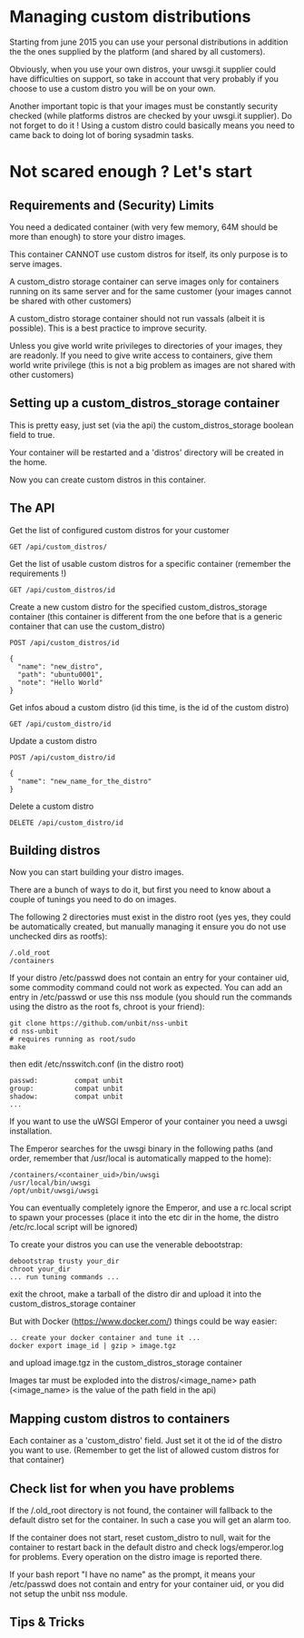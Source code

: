 Managing custom distributions
=============================

Starting from june 2015 you can use your personal distributions in addition
the the ones supplied by the platform (and shared by all customers).

Obviously, when you use your own distros, your uwsgi.it supplier could have difficulties
on support, so take in account that very probably if you choose to use a custom distro you will be on your own.

Another important topic is that your images must be constantly security checked (while platforms distros are checked by your uwsgi.it supplier). Do not forget to do it ! Using a custom distro could basically means you need to came back to doing lot of boring sysadmin tasks.

Not scared enough ? Let's start
===============================

Requirements and (Security) Limits
----------------------------------

You need a dedicated container (with very few memory, 64M should be more than enough) to store your distro images.

This container CANNOT use custom distros for itself, its only purpose is to serve images.

A custom_distro storage container can serve images only for containers running on its same server and for the same customer (your images cannot be shared with other customers)

A custom_distro storage container should not run vassals (albeit it is possible). This is a best practice to improve security.

Unless you give world write privileges to directories of your images, they are readonly. If you need to give write access to containers, give them world write privilege (this is not a big problem as images are not shared with other customers)

Setting up a custom_distros_storage container
---------------------------------------------

This is pretty easy, just set (via the api) the custom_distros_storage boolean field to true.

Your container will be restarted and a 'distros' directory will be created in the home.

Now you can create custom distros in this container.

The API
-------

Get the list of configured custom distros for your customer

```
GET /api/custom_distros/
```

Get the list of usable custom distros for a specific container (remember the requirements !)

```
GET /api/custom_distros/id
```

Create a new custom distro for the specified custom_distros_storage container (this container is different from the one before that is a generic container that can use the custom_distro)

```
POST /api/custom_distros/id

{
  "name": "new_distro",
  "path": "ubuntu0001",
  "note": "Hello World"
}
```

Get infos aboud a custom distro (id this time, is the id of the custom distro)

```
GET /api/custom_distro/id
```

Update a custom distro

```
POST /api/custom_distro/id

{
  "name": "new_name_for_the_distro"
}
```

Delete a custom distro

```
DELETE /api/custom_distro/id
```


Building distros
----------------

Now you can start building your distro images.

There are a bunch of ways to do it, but first you need to know about a couple of tunings you need
to do on images.

The following 2 directories must exist in the distro root (yes yes, they could be automatically created, but manually managing it ensure you do not use unchecked dirs as rootfs):

```
/.old_root
/containers
```

If your distro /etc/passwd does not contain an entry for your container uid, some commodity command could not work
as expected. You can add an entry in /etc/passwd or use this nss module (you should run the commands using the distro as the root fs, chroot is your friend):

```
git clone https://github.com/unbit/nss-unbit
cd nss-unbit
# requires running as root/sudo
make
```

then edit /etc/nsswitch.conf (in the distro root)

```
passwd:         compat unbit
group:          compat unbit
shadow:         compat unbit
...
```

If you want to use the uWSGI Emperor of your container you need a uwsgi installation.

The Emperor searches for the uwsgi binary in the following paths (and order, remember that /usr/local is automatically mapped to the home):

```
/containers/<container_uid>/bin/uwsgi
/usr/local/bin/uwsgi
/opt/unbit/uwsgi/uwsgi
```

You can eventually completely ignore the Emperor, and use a rc.local script to spawn your processes (place it into the etc dir in the home, the distro /etc/rc.local script will be ignored)

To create your distros you can use the venerable debootstrap:

```
debootstrap trusty your_dir
chroot your_dir
... run tuning commands ...
```

exit the chroot, make a tarball of the distro dir and upload it into the custom_distros_storage container

But with Docker (https://www.docker.com/) things could be way easier:

```
.. create your docker container and tune it ...
docker export image_id | gzip > image.tgz
```

and upload image.tgz in the custom_distros_storage container

Images tar must be exploded into the distros/<image_name> path (<image_name> is the value of the path field in the api)

Mapping custom distros to containers
------------------------------------

Each container as a 'custom_distro' field. Just set it ot the id of the distro you want to use. (Remember to get the list of allowed custom distros for that container)

Check list for when you have problems
-------------------------------------

If the /.old_root directory is not found, the container will fallback to the default distro set for the container. In such a case you will get an alarm too.

If the container does not start, reset custom_distro to null, wait for the container to restart back in the default distro and check logs/emperor.log for problems. Every operation on the distro image is reported there.

If your bash report "I have no name" as the prompt, it means your /etc/passwd does not contain and entry for your container uid, or you did not setup the unbit nss module.


Tips & Tricks
-------------


